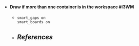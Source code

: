 - #### Draw if more than one container is in the workspace #I3WM
	- ```
	  smart_gaps on
	  smart_boards on
	  ```
	- ***References***
		-